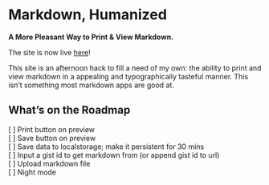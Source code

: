 Markdown, Humanized
==============

**A More Pleasant Way to Print & View Markdown.**

The site is now live [here](http://markdowner.github.io)!

This site is an afternoon hack to fill a need of my own: the ability to print and view markdown in a appealing and typographically tasteful manner. This isn’t something most markdown apps are good at.

## What’s on the Roadmap
[ ] Print button on preview  
[ ] Save button on preview  
[ ] Save data to localstorage; make it persistent for 30 mins  
[ ] Input a gist id to get markdown from (or append gist id to url)    
[ ] Upload markdown file   
[ ] Night mode   